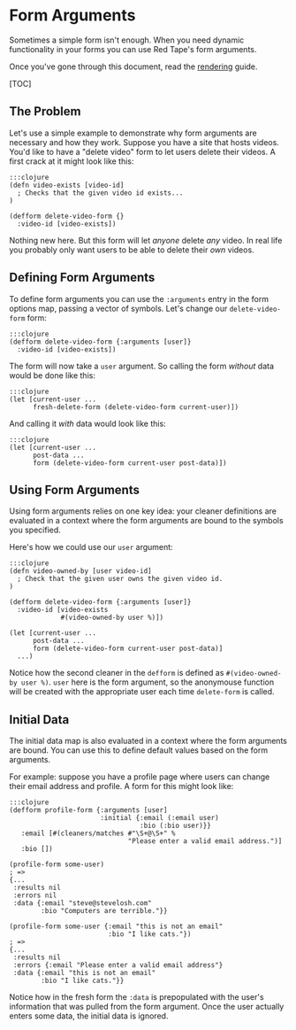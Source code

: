 Form Arguments
==============

Sometimes a simple form isn't enough.  When you need dynamic functionality in
your forms you can use Red Tape's form arguments.

Once you've gone through this document, read the [rendering](../rendering/)
guide.

[TOC]

The Problem
-----------

Let's use a simple example to demonstrate why form arguments are necessary and
how they work.  Suppose you have a site that hosts videos.  You'd like to have
a "delete video" form to let users delete their videos.  A first crack at it
might look like this:

    :::clojure
    (defn video-exists [video-id]
      ; Checks that the given video id exists...
    )

    (defform delete-video-form {}
      :video-id [video-exists])

Nothing new here.  But this form will let *anyone* delete *any* video.  In real
life you probably only want users to be able to delete their *own* videos.

Defining Form Arguments
-----------------------

To define form arguments you can use the `:arguments` entry in the form options
map, passing a vector of symbols.  Let's change our `delete-video-form` form:

    :::clojure
    (defform delete-video-form {:arguments [user]}
      :video-id [video-exists])

The form will now take a `user` argument.  So calling the form *without* data
would be done like this:

    :::clojure
    (let [current-user ...
          fresh-delete-form (delete-video-form current-user)])

And calling it *with* data would look like this:

    :::clojure
    (let [current-user ...
          post-data ...
          form (delete-video-form current-user post-data)])

Using Form Arguments
--------------------

Using form arguments relies on one key idea: your cleaner definitions are
evaluated in a context where the form arguments are bound to the symbols you
specified.

Here's how we could use our `user` argument:

    :::clojure
    (defn video-owned-by [user video-id]
      ; Check that the given user owns the given video id.
    )

    (defform delete-video-form {:arguments [user]}
      :video-id [video-exists
                 #(video-owned-by user %)])

    (let [current-user ...
          post-data ...
          form (delete-video-form current-user post-data)]
      ...)

Notice how the second cleaner in the `defform` is defined as `#(video-owned-by
user %)`.  `user` here is the form argument, so the anonymouse function will be
created with the appropriate user each time `delete-form` is called.

Initial Data
------------

The initial data map is also evaluated in a context where the form arguments are
bound.  You can use this to define default values based on the form arguments.

For example: suppose you have a profile page where users can change their email
address and profile.  A form for this might look like:

    :::clojure
    (defform profile-form {:arguments [user]
                           :initial {:email (:email user)
                                     :bio (:bio user)}}
       :email [#(cleaners/matches #"\S+@\S+" %
                                  "Please enter a valid email address.")]
       :bio [])

    (profile-form some-user)
    ; =>
    {...
     :results nil
     :errors nil
     :data {:email "steve@stevelosh.com"
            :bio "Computers are terrible."}}

    (profile-form some-user {:email "this is not an email"
                             :bio "I like cats."})
    ; =>
    {...
     :results nil
     :errors {:email "Please enter a valid email address"}
     :data {:email "this is not an email"
            :bio "I like cats."}}

Notice how in the fresh form the `:data` is prepopulated with the user's
information that was pulled from the form argument.  Once the user actually
enters some data, the initial data is ignored.
